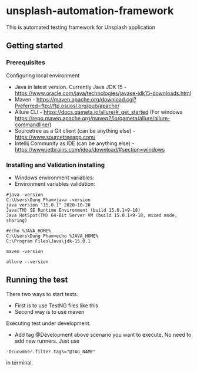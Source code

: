 # unsplash-automation-framework
This is automated testing framework for Unsplash application

## Getting started
### Prerequisites
Configuring local environment

* Java in latest version. Currently Java JDK 15 - https://www.oracle.com/java/technologies/javase-jdk15-downloads.html
* Maven - https://maven.apache.org/download.cgi?Preferred=ftp://ftp.osuosl.org/pub/apache/
* Allure CLI - https://docs.qameta.io/allure/#_get_started (For windows https://repo.maven.apache.org/maven2/io/qameta/allure/allure-commandline/)
* Sourcetree as a Git client (can be anything else) - https://www.sourcetreeapp.com/ 
* Intellij Community as IDE (can be anything else) - https://www.jetbrains.com/idea/download/#section=windows

### Installing and Validation installing
* Windows environment variables:
* Environment variables validation:
```
#java -version
C:\Users\Dung Pham>java -version
java version "15.0.1" 2020-10-20
Java(TM) SE Runtime Environment (build 15.0.1+9-18)
Java HotSpot(TM) 64-Bit Server VM (build 15.0.1+9-18, mixed mode, sharing)
```
```
#echo %JAVA_HOME%
C:\Users\Dung Pham>echo %JAVA_HOME%
C:\Program Files\Java\jdk-15.0.1
```
```
maven -version
```
```
allure --version
```
## Running the test
There two ways to start tests.
* First is to use TestNG files like this
* Second way is to use maven

 Executing test under development.
 * Add tag @Development above scenario you want to execute, No need to add new runners. Just use 
 ```
-Dcucumber.filter.tags="@TAG_NAME"
```
  in terminal.
                                                            
